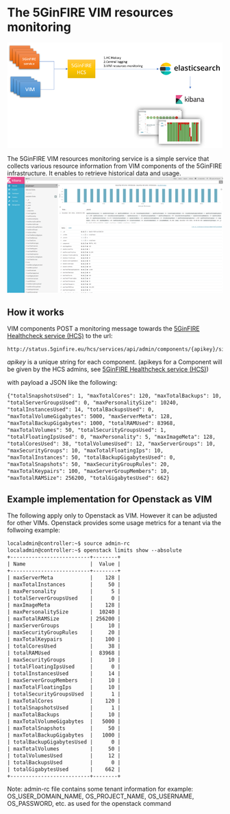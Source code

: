<!-- TITLE: The 5GinFIRE VIM resources monitoring -->
<!-- SUBTITLE: The 5GinFIRE VIM resources monitoring -->

# The 5GinFIRE VIM resources monitoring

![Hcs Elastic Architecture](/uploads/hcs/hcs-elastic-architecture.png "Hcs Elastic Architecture")

The 5GinFIRE VIM resources monitoring service is a simple service that collects various resource information from VIM components of the 5GinFIRE infrastructure. It enables to retrieve historical data and usage. 
![Hcs Vim Kibana](/uploads/hcs/hcs-vim-kibana.png "Hcs Vim Kibana")


## How it works


VIM components POST a monitoring message towards the [5GinFIRE Healthcheck service (HCS)](hcservice/usage)  to the url:

```text
http://status.5ginfire.eu/hcs/services/api/admin/components/{apikey}/simplemon
```
*apikey* is a unique string for each component. (apikeys for a Component will be given by the HCS admins, see  [5GinFIRE Healthcheck service (HCS)](hcservice/usage))

with payload a JSON like the following:
```text
{"totalSnapshotsUsed": 1, "maxTotalCores": 120, "maxTotalBackups": 10, "totalServerGroupsUsed": 0, "maxPersonalitySize": 10240, "totalInstancesUsed": 14, "totalBackupsUsed": 0, "maxTotalVolumeGigabytes": 5000, "maxServerMeta": 128, "maxTotalBackupGigabytes": 1000, "totalRAMUsed": 83968, "maxTotalVolumes": 50, "totalSecurityGroupsUsed": 1, "totalFloatingIpsUsed": 0, "maxPersonality": 5, "maxImageMeta": 128, "totalCoresUsed": 38, "totalVolumesUsed": 12, "maxServerGroups": 10, "maxSecurityGroups": 10, "maxTotalFloatingIps": 10, "maxTotalInstances": 50, "totalBackupGigabytesUsed": 0, "maxTotalSnapshots": 50, "maxSecurityGroupRules": 20, "maxTotalKeypairs": 100, "maxServerGroupMembers": 10, "maxTotalRAMSize": 256200, "totalGigabytesUsed": 662}
```


## Example implementation for Openstack as VIM



The following apply only to Openstack as VIM. However it can be adjusted for other VIMs.
Openstack provides some usage metrics for a tenant via the follwoing example:


```text
localadmin@controller:~$ source admin-rc
localadmin@controller:~$ openstack limits show --absolute
+--------------------------+--------+
| Name                     |  Value |
+--------------------------+--------+
| maxServerMeta            |    128 |
| maxTotalInstances        |     50 |
| maxPersonality           |      5 |
| totalServerGroupsUsed    |      0 |
| maxImageMeta             |    128 |
| maxPersonalitySize       |  10240 |
| maxTotalRAMSize          | 256200 |
| maxServerGroups          |     10 |
| maxSecurityGroupRules    |     20 |
| maxTotalKeypairs         |    100 |
| totalCoresUsed           |     38 |
| totalRAMUsed             |  83968 |
| maxSecurityGroups        |     10 |
| totalFloatingIpsUsed     |      0 |
| totalInstancesUsed       |     14 |
| maxServerGroupMembers    |     10 |
| maxTotalFloatingIps      |     10 |
| totalSecurityGroupsUsed  |      1 |
| maxTotalCores            |    120 |
| totalSnapshotsUsed       |      1 |
| maxTotalBackups          |     10 |
| maxTotalVolumeGigabytes  |   5000 |
| maxTotalSnapshots        |     50 |
| maxTotalBackupGigabytes  |   1000 |
| totalBackupGigabytesUsed |      0 |
| maxTotalVolumes          |     50 |
| totalVolumesUsed         |     12 |
| totalBackupsUsed         |      0 |
| totalGigabytesUsed       |    662 |
+--------------------------+--------+
```

Note: admin-rc file contains some tenant information for example:  OS_USER_DOMAIN_NAME, OS_PROJECT_NAME, OS_USERNAME, OS_PASSWORD, etc. as used for the openstack command



